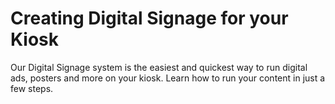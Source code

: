 [_metadata_:title]:- 'Managing Digital Signage'
[_metadata_:description]:- "Our Digital Signage system is the easiest and quickest way to run digital ads, posters and more on your kiosk. Learn how to run your content in just a few steps."
[_metadata_:author]:- "Dawar Rashid"
[_metadata_:tags]:- "kiosk setup,new kiosk,kiosks,hardware"
[_metadata_:date]:- "October 9 2022"


# Creating Digital Signage for your Kiosk
Our Digital Signage system is the easiest and quickest way to run digital ads, posters and more on your kiosk. Learn how to run your content in just a few steps.
